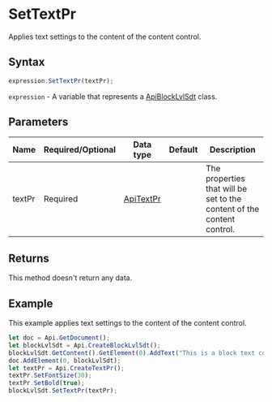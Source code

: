 # SetTextPr

Applies text settings to the content of the content control.

## Syntax

```javascript
expression.SetTextPr(textPr);
```

`expression` - A variable that represents a [ApiBlockLvlSdt](../ApiBlockLvlSdt.md) class.

## Parameters

| **Name** | **Required/Optional** | **Data type** | **Default** | **Description** |
| ------------- | ------------- | ------------- | ------------- | ------------- |
| textPr | Required | [ApiTextPr](../../ApiTextPr/ApiTextPr.md) |  | The properties that will be set to the content of the content control. |

## Returns

This method doesn't return any data.

## Example

This example applies text settings to the content of the content control.

```javascript
let doc = Api.GetDocument();
let blockLvlSdt = Api.CreateBlockLvlSdt();
blockLvlSdt.GetContent().GetElement(0).AddText("This is a block text content control with the font size set to 30 and the font weight set to bold.");
doc.AddElement(0, blockLvlSdt);
let textPr = Api.CreateTextPr();
textPr.SetFontSize(30);
textPr.SetBold(true);
blockLvlSdt.SetTextPr(textPr);
```
